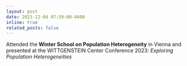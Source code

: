 ```yaml
---
layout: post
date: 2023-12-04 07:59:00-0400
inline: true
related_posts: false
---
```


Attended the <a href="https://www.oeaw.ac.at/vid/events/winter-school" style="color: inherit; text-decoration: none;">**Winter School on Population Heterogeneity**</a> in Vienna and presented at the WITTGENSTEIN Center Conference 2023: <a href="https://www.oeaw.ac.at/vid/events/calendar/conferences/exploring-population-heterogeneities" style="color: inherit; text-decoration: none;">*Exploring Population Heterogeneities*
